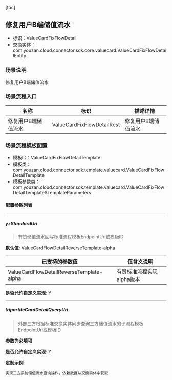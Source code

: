 [toc]

## 修复用户B端储值流水
- 标识：ValueCardFixFlowDetail
- 交换实体：com.youzan.cloud.connector.sdk.core.valuecard.ValueCardFixFlowDetailEntity
### 场景说明
修复用户B端储值流水
### 场景流程入口

名称 | 标识 | 描述详情
---|---|---
修复用户B端储值流水 | ValueCardFixFlowDetailRest | 修复用户B端储值流水

### 场景流程模板配置
- 模板ID：ValueCardFixFlowDetailTemplate
- 模板类：com.youzan.cloud.connector.sdk.template.valuecard.ValueCardFixFlowDetailTemplate
- 模板参数类：com.youzan.cloud.connector.sdk.template.valuecard.ValueCardFixFlowDetailTemplate$TemplateParameters

#### 配置参数列表

---
##### yzStandardUri
> 有赞储值流水回写标准流程模板EndpointUri或模板ID

**默认值**: ValueCardFlowDetailReverseTemplate-alpha

已支持的参数值 | 值含义说明
---|---
ValueCardFlowDetailReverseTemplate-alpha | 有赞标准流程实现alpha版本

**是否允许自定义实现**: Y

---
##### tripartiteCardDetailQueryUri
> 外部三方根据标准交换实体同步查询三方储值流水的子流程模板EndpointUri或模板ID

**参数为必填项**


**是否允许自定义实现**: Y


**定制示例**:
```
实现三方系统储值流水查询操作，依赖数据从交换实体中获取
```


